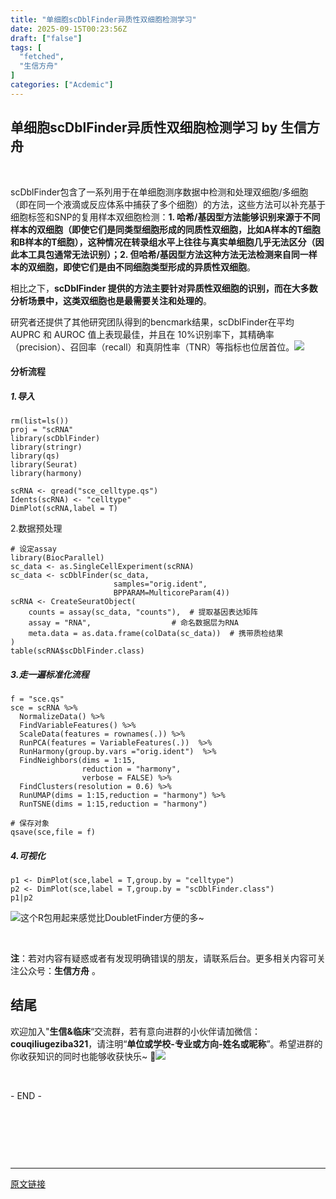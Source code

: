 ```yaml
---
title: "单细胞scDblFinder异质性双细胞检测学习"
date: 2025-09-15T00:23:56Z
draft: ["false"]
tags: [
  "fetched",
  "生信方舟"
]
categories: ["Acdemic"]
---
```

单细胞scDblFinder异质性双细胞检测学习 by 生信方舟
------
<div><section><span leaf=""><mp-common-profile data-pluginname="mpprofile" data-nickname="生信方舟" data-alias="shengxinfangzhou" data-from="0" data-headimg="http://mmbiz.qpic.cn/sz_mmbiz_png/0SOG4MpDAyGfe15Xm0WHdoAMNGvE93bmxaF9iabfPiaO9ic6Tmd8XW1PMiaeuqicSFhCLQJibAUhHsamS1LbaJMFiaZXA/0?wx_fmt=png" data-signature="热爱医学和数据科学，站在巨人的肩膀上，学习和整理相关的知识。" data-id="MzkwMjYyMDA1OA==" data-is_biz_ban="0" data-service_type="1" data-verify_status="0"></mp-common-profile></span></section><p><span leaf=""><br></span></p><section data-tool="mdnice编辑器" data-website="https://www.mdnice.com" data-pm-slice="0 0 []"><p data-tool="mdnice编辑器"><span leaf="">scDblFinder包含了一系列用于在单细胞测序数据中检测和处理双细胞/多细胞（即在同一个液滴或反应体系中捕获了多个细胞）的方法，这些方法可以补充基于细胞标签和SNP的复用样本双细胞检测：</span><strong><span leaf=""><span textstyle="">1. 哈希/基因型方法能够识别来源于不同样本的双细胞（即使它们是同类型细胞形成的同质性双细胞，比如A样本的T细胞和B样本的T细胞），这种情况在转录组水平上往往与真实单细胞几乎无法区分（因此本工具包通常无法识别）；2. 但哈希/基因型方法这种方法无法检测来自同一样本的双细胞，即使它们是由不同细胞类型形成的异质性双细胞</span></span></strong><span leaf=""><span textstyle="">。</span></span></p><p data-tool="mdnice编辑器"><span leaf="">相比之下，</span><strong><span leaf=""><span textstyle="">scDblFinder 提供的方法主要针对异质性双细胞的识别，而在大多数分析场景中，这类双细胞也是最需要关注和处理的</span></span></strong><span leaf=""><span textstyle="">。</span></span></p><p data-tool="mdnice编辑器"><span leaf="">研究者还提供了其他研究团队得到的bencmark结果，scDblFinder在平均 AUPRC 和 AUROC 值上表现最佳，并且在 10%识别率下，其精确率（precision）、召回率（recall）和真阴性率（TNR）等指标也位居首位。<img data-imgfileid="100005358" data-ratio="0.5824074074074074" data-src="https://mmbiz.qpic.cn/sz_mmbiz_jpg/0SOG4MpDAyGUf2Sc6ZDV5jZh91xcJNIppAefRA5x4MlkZhQDmEMIPtYeMeJBlj8f3rExVlZBbDUMt98Uq7p40Q/640?wx_fmt=jpeg&amp;from=appmsg" data-type="jpeg" data-w="1080" src="https://mmbiz.qpic.cn/sz_mmbiz_jpg/0SOG4MpDAyGUf2Sc6ZDV5jZh91xcJNIppAefRA5x4MlkZhQDmEMIPtYeMeJBlj8f3rExVlZBbDUMt98Uq7p40Q/640?wx_fmt=jpeg&amp;from=appmsg"></span></p><h4 data-tool="mdnice编辑器"><span data-cacheurl="" data-remoteid=""></span><span></span><span><span leaf="">分析流程</span></span><span></span></h4><h5 data-tool="mdnice编辑器"><span></span><span><span leaf="">1.导入</span></span><span></span></h5><pre data-tool="mdnice编辑器"><span data-cacheurl="" data-remoteid=""></span><code><span leaf="">rm(list=ls())</span><span leaf=""><br></span><span leaf="">proj = </span><span><span leaf="">"scRNA"</span></span><span leaf=""><br></span><span><span leaf="">library</span></span><span leaf="">(scDblFinder)</span><span leaf=""><br></span><span><span leaf="">library</span></span><span leaf="">(stringr)</span><span leaf=""><br></span><span><span leaf="">library</span></span><span leaf="">(qs)</span><span leaf=""><br></span><span><span leaf="">library</span></span><span leaf="">(Seurat)</span><span leaf=""><br></span><span><span leaf="">library</span></span><span leaf="">(harmony)</span><span leaf=""><br></span><span leaf=""><br></span><span leaf="">scRNA &lt;- qread(</span><span><span leaf="">"sce_celltype.qs"</span></span><span leaf="">)</span><span leaf=""><br></span><span leaf="">Idents(scRNA) &lt;- </span><span><span leaf="">"celltype"</span></span><span leaf=""><br></span><span leaf="">DimPlot(scRNA,label = </span><span><span leaf="">T</span></span><span leaf="">)</span><span leaf=""><br></span></code></pre><p data-tool="mdnice编辑器"><span leaf="">2.数据预处理</span></p><pre data-tool="mdnice编辑器"><span data-cacheurl="" data-remoteid=""></span><code><span><span leaf=""># 设定assay</span></span><span leaf=""><br></span><span><span leaf="">library</span></span><span leaf="">(BiocParallel)</span><span leaf=""><br></span><span leaf="">sc_data &lt;- as.SingleCellExperiment(scRNA)</span><span leaf=""><br></span><span leaf="">sc_data &lt;- scDblFinder(sc_data, </span><span leaf=""><br></span><span leaf="">                       samples=</span><span><span leaf="">"orig.ident"</span></span><span leaf="">,</span><span leaf=""><br></span><span leaf="">                       BPPARAM=MulticoreParam(</span><span><span leaf="">4</span></span><span leaf="">))</span><span leaf=""><br></span><span leaf="">scRNA &lt;- CreateSeuratObject(</span><span leaf=""><br></span><span leaf="">    counts = assay(sc_data, </span><span><span leaf="">"counts"</span></span><span leaf="">),  </span><span><span leaf=""># 提取基因表达矩阵</span></span><span leaf=""><br></span><span leaf="">    assay = </span><span><span leaf="">"RNA"</span></span><span leaf="">,                  </span><span><span leaf=""># 命名数据层为RNA</span></span><span leaf=""><br></span><span leaf="">    meta.data = as.data.frame(colData(sc_data))  </span><span><span leaf=""># 携带质检结果</span></span><span leaf=""><br></span><span leaf="">)</span><span leaf=""><br></span><span leaf="">table(scRNA$scDblFinder.class) </span><span leaf=""><br></span></code></pre><h5 data-tool="mdnice编辑器"><span></span><span><span leaf="">3.走一遍标准化流程</span></span><span></span></h5><pre data-tool="mdnice编辑器"><span data-cacheurl="" data-remoteid=""></span><code><span leaf="">f = </span><span><span leaf="">"sce.qs"</span></span><span leaf=""><br></span><span leaf="">sce = scRNA %&gt;% </span><span leaf=""><br></span><span leaf="">  NormalizeData() %&gt;%</span><span leaf=""><br></span><span leaf="">  FindVariableFeatures() %&gt;%</span><span leaf=""><br></span><span leaf="">  ScaleData(features = rownames(.)) %&gt;%</span><span leaf=""><br></span><span leaf="">  RunPCA(features = VariableFeatures(.))  %&gt;%</span><span leaf=""><br></span><span leaf="">  RunHarmony(group.by.vars =</span><span><span leaf="">"orig.ident"</span></span><span leaf="">)  %&gt;% </span><span leaf=""><br></span><span leaf="">  FindNeighbors(dims = </span><span><span leaf="">1</span></span><span leaf="">:</span><span><span leaf="">15</span></span><span leaf="">,</span><span leaf=""><br></span><span leaf="">                reduction = </span><span><span leaf="">"harmony"</span></span><span leaf="">,</span><span leaf=""><br></span><span leaf="">                verbose = </span><span><span leaf="">FALSE</span></span><span leaf="">) %&gt;%  </span><span leaf=""><br></span><span leaf="">  FindClusters(resolution = </span><span><span leaf="">0.6</span></span><span leaf="">) %&gt;% </span><span leaf=""><br></span><span leaf="">  RunUMAP(dims = </span><span><span leaf="">1</span></span><span leaf="">:</span><span><span leaf="">15</span></span><span leaf="">,reduction = </span><span><span leaf="">"harmony"</span></span><span leaf="">) %&gt;% </span><span leaf=""><br></span><span leaf="">  RunTSNE(dims = </span><span><span leaf="">1</span></span><span leaf="">:</span><span><span leaf="">15</span></span><span leaf="">,reduction = </span><span><span leaf="">"harmony"</span></span><span leaf="">) </span><span leaf=""><br></span><span leaf=""><br></span><span><span leaf=""># 保存对象</span></span><span leaf=""><br></span><span leaf="">qsave(sce,file = f)</span><span leaf=""><br></span></code></pre><h5 data-tool="mdnice编辑器"><span></span><span><span leaf="">4.可视化</span></span><span></span></h5><pre data-tool="mdnice编辑器"><span data-cacheurl="" data-remoteid=""></span><code><span leaf="">p1 &lt;- DimPlot(sce,label = </span><span><span leaf="">T</span></span><span leaf="">,group.by = </span><span><span leaf="">"celltype"</span></span><span leaf="">)</span><span leaf=""><br></span><span leaf="">p2 &lt;- DimPlot(sce,label = </span><span><span leaf="">T</span></span><span leaf="">,group.by = </span><span><span leaf="">"scDblFinder.class"</span></span><span leaf="">)</span><span leaf=""><br></span><span leaf="">p1|p2</span><span leaf=""><br></span></code></pre><p data-tool="mdnice编辑器"><span leaf=""><img data-imgfileid="100005359" data-ratio="0.4101851851851852" data-src="https://mmbiz.qpic.cn/sz_mmbiz_png/0SOG4MpDAyGUf2Sc6ZDV5jZh91xcJNIpvMcuYVlZc1WXLsDFAbjy8STotCfEa6K2ex9Tu7fEEmGd0r3ctqmvxA/640?wx_fmt=png&amp;from=appmsg" data-type="png" data-w="1080" src="https://mmbiz.qpic.cn/sz_mmbiz_png/0SOG4MpDAyGUf2Sc6ZDV5jZh91xcJNIpvMcuYVlZc1WXLsDFAbjy8STotCfEa6K2ex9Tu7fEEmGd0r3ctqmvxA/640?wx_fmt=png&amp;from=appmsg">这个R包用起来感觉比DoubletFinder方便的多~</span></p></section><p><span leaf=""><br></span></p><section data-tool="mdnice编辑器" data-website="https://www.mdnice.com"><section data-tool="mdnice编辑器" data-website="https://www.mdnice.com"><section data-tool="mdnice编辑器" data-website="https://www.mdnice.com"><p data-tool="mdnice编辑器"><strong><span leaf="">注</span></strong><span leaf="">：若对内容有疑惑或者有发现明确错误的朋友，请联系后台。更多相关内容可关注公众号：</span><strong><span leaf="">生信方舟</span></strong><span leaf=""> 。</span></p><h2 data-tool="mdnice编辑器"><span></span><span></span><span><span leaf="">结尾</span></span><span></span><span></span></h2><p data-tool="mdnice编辑器"><span leaf="">欢迎加入"</span><strong><span leaf="">生信&amp;临床</span></strong><span leaf="">“交流群，若有意向进群的小伙伴请加微信：</span><strong><span leaf="">couqiliugeziba321</span></strong><span leaf="">，请注明“</span><strong><span leaf="">单位或学校-专业或方向-姓名或昵称</span></strong><span leaf="">”。希望进群的你收获知识的同时也能够收获快乐~ 🤗<img data-imgfileid="100004857" data-ratio="0.5625" data-src="https://mmbiz.qpic.cn/sz_mmbiz_jpg/0SOG4MpDAyGHBmXVUqkHD93kSXqreoiaJCE8Dqgoo5icEaOOkaoO6WBVHAibwCYWM1E6rodTMyJ76qc3ZibeakWg7g/640?wx_fmt=jpeg&amp;from=appmsg" data-type="jpeg" data-w="720" src="https://mmbiz.qpic.cn/sz_mmbiz_jpg/0SOG4MpDAyGHBmXVUqkHD93kSXqreoiaJCE8Dqgoo5icEaOOkaoO6WBVHAibwCYWM1E6rodTMyJ76qc3ZibeakWg7g/640?wx_fmt=jpeg&amp;from=appmsg"></span></p></section><p data-tool="mdnice编辑器"><span leaf=""><br></span></p></section></section><section><span><span leaf="">- END -</span></span></section><p><span leaf=""><br></span></p><p><span leaf=""><br></span></p><section><span leaf=""><br></span></section><p><mp-style-type data-value="3"></mp-style-type></p></div>  
<hr>
<a href="https://mp.weixin.qq.com/s/qBshbktGLLzLIK3QCVnsbA",target="_blank" rel="noopener noreferrer">原文链接</a>
